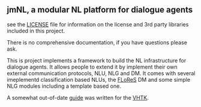 ## jmNL, a modular NL platform for dialogue agents

see the [LICENSE](LICENSE) file for information on the license and 3rd party libraries included in this project.

There is no comprehensive documentation, if you have questions please ask.

This is project implements a framework to build the NL infrastructure for dialogue agents. It allows people to
extend it by implement their own external communication protocols, NLU, NLG and DM.
It comes with several imeplementd classification based NLUs, the [FLoReS](http://ict.usc.edu/pubs/FLoReS-%20A%20Forward%20Looking,%20Reward%20Seeking,%20Dialogue%20Manager.pdf) DM and
some simple NLG modules including a template based one.

A somewhat out-of-date [guide](doc/vhtk-guide.pdf) was written for the [VHTK](https://vhtoolkit.ict.usc.edu/).
